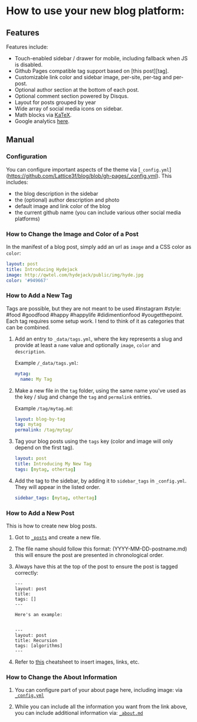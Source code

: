 # How to use your new blog platform: 

## Features
Features include:

* Touch-enabled sidebar / drawer for mobile, including fallback when JS is disabled.
* Github Pages compatible tag support based on [this post][tag].
* Customizable link color and sidebar image, per-site, per-tag and per-post.
* Optional author section at the bottom of each post.
* Optional comment section powered by Disqus.
* Layout for posts grouped by year
* Wide array of social media icons on sidebar.
* Math blocks via [KaTeX](https://khan.github.io/KaTeX/).
* Google analytics [here](https://github.com/Lattice3f/blog/blob/gh-pages/_config.yml#L67). 


## Manual

### Configuration
You can configure important aspects of the theme via [`_config.yml`]
(https://github.com/Lattice3f/blog/blob/gh-pages/_config.yml). This includes:

* the blog description in the sidebar
* the (optional) author description and photo
* default image and link color of the blog
* the current github name (you can include various other social media platforms)

### How to Change the Image and Color of a Post
In the manifest of a blog post, simply add an url as `image` and a CSS color as `color`:

~~~yml
layout: post
title: Introducing Hydejack
image: http://qwtel.com/hydejack/public/img/hyde.jpg
color: '#949667'
~~~

### How to Add a New Tag
Tags are possible, but they are not meant to be used #instagram #style: #food #goodfood #happy #happylife #didimentionfood #yougetthepoint. Each tag requires some setup work. I tend to think of it as categories that can be combined.

1.  Add an entry to `_data/tags.yml`, where the key represents a slug and provide at least a `name` value and optionally `image`, `color` and `description`.

    Example `/_data/tags.yml`:

    ~~~yml
    mytag:
      name: My Tag
    ~~~

2.  Make a new file in the `tag` folder, using the same name you've used as the key / slug and change the `tag` and `permalink` entries.

    Example `/tag/mytag.md`:

    ~~~yml
    layout: blog-by-tag
    tag: mytag
    permalink: /tag/mytag/
    ~~~

3.  Tag your blog posts using the `tags` key (color and image will only depend on the first tag).

    ~~~yml
    layout: post
    title: Introducing My New Tag
    tags: [mytag, othertag]
    ~~~

4. Add the tag to the sidebar, by adding it to `sidebar_tags` in `_config.yml`.
   They will appear in the listed order.

   ~~~yml
   sidebar_tags: [mytag, othertag]
   ~~~
   
### How to Add a New Post
This is how to create new blog posts.

1.  Got to [`_posts`](https://github.com/Lattice3f/blog/tree/gh-pages/_posts) and create a new file.


2.  The file name should follow this format: (YYYY-MM-DD-postname.md)
    this will ensure the post are presented in chronological order.
    
    
3.  Always have this at the top of the post to ensure the post is tagged correctly:

    ```
    ---
    layout: post
    title: 
    tags: []
    ---
    
    Here's an example:

    
    ---
    layout: post
    title: Recursion
    tags: [algorithms]
    ---
    ```
    
4. Refer to [this](https://guides.github.com/features/mastering-markdown/) cheatsheet to insert images, links, etc.

### How to Change the About Information

1. You can configure part of your about page here, including image: via [`_config.yml`](https://github.com/Lattice3f/blog/blob/gh-pages/_config.yml)


2. While you can include all the information you want from the link above, you can include additional information via: [`_about.md`](https://github.com/Lattice3f/blog/blob/gh-pages/about.md) 
